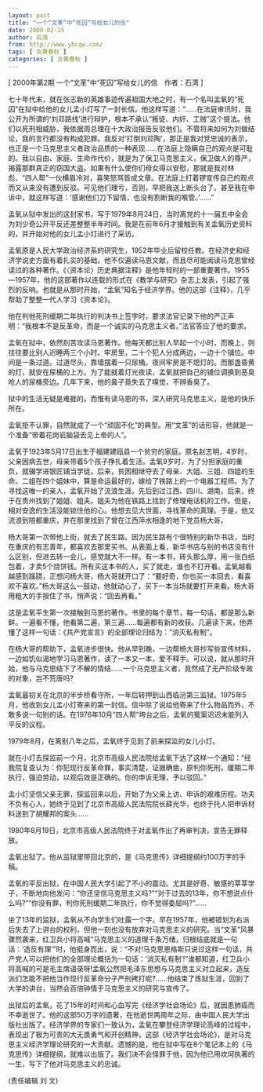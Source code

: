 ```yaml
---
layout: post
title: "一个“文革”中“死囚”写给女儿的信"
date: 2000-02-15
author: 石湾
from: http://www.yhcqw.com/
tags: [ 炎黄春秋 ]
categories: [ 炎黄春秋 ]
---
```



[ 2000年第2期 一个“文革”中“死囚”写给女儿的信　作者：石湾 ]


七十年代末，就在张志新的英雄事迹传遍祖国大地之时，有一个名叫孟氧的“死囚”在狱中给他的女儿孟小灯写了一封长信。他这样写道：“……在法庭审讯时，我公开为所谓的‘刘邓路线’进行辩护，根本不承认“叛徒、内奸、工贼”这个提法。他们以死刑相威胁，我依据周总理在十大政治报告反驳他们。不管将来如何为刘做结论，我的言行都没有构成犯罪。我反对‘打倒刘邓陶’，那正是我对党忠诚的表示，也正是一个马克思主义者政治品质的一种表现……在法庭上隐瞒自己的观点是可耻的。我以自由、家庭、生命作代价，就是为了保卫马克思主义，保卫做人的尊严，揭露那群真正的窃国大盗。如果有什么使你们母女得以安慰，那就是我对林彪、“四人帮”一伙横眉冷对，喜笑怒骂皆成文章。在法庭上打着锣宣传自己的观点而又从来没有遭到反驳。可见他们理亏，否则，早把我送上断头台了。甚至我在申诉中，就这样写道：‘感谢他们刀下留情，也没有割断我的喉管。’……”


孟氧从狱中发出的这封家书，写于1979年8月24日，当时离党的十一届五中全会为刘少奇公开平反还差整整半年时间。我是在前年6月才接触到有关孟氧历史资料的，并开始对他的女儿孟小灯进行了采访。


孟氧原是人民大学政治经济系的研究生，1952年毕业后留校任教。在经济史和经济学说史方面有着扎实的基础。他不仅遍读马恩文献，而且尽可能阅读马克思曾经读过的各种著作。《〈资本论〉历史典据注释》是他年轻时的一部重要著作。1955—1957年，他的这部著作以连载的形式在《教学与研究》杂志上发表，引起了强烈的反响。也就是从那时开始，“孟氧”知名于经济学界。他的这部《注释》，几乎帮助了整整一代人学习《资本论》。

他在判他死刑缓期二年执行的判决书上签字时，要求法官记录下他的严正声明：“我根本不是反革命，而是一个诚实的马克思主义者。”法官答应了他的要求。


孟氧在狱中，依然刻苦攻读马恩著作。他每天都比别人早起一个小时，而晚上，则往往要比别人迟睡两三个小时。牢房里，二十个犯人分成两边，一边十个铺位。中间是一条过道。过道尽头，靠墙摆着一只尿桶。夜间牢房是不熄灯的。而那盏昏黄的灯，就安在尿桶的上方。为了能就着灯光夜读，孟氧就把自己的铺位调换到恶臭呛人的尿桶旁边。几年下来，他的鼻子竟失去了嗅觉，不辨香臭了。

狱中的生活无疑是难捱的。而惟有读马恩的书，深入研究马克思主义，是他的快乐所在。

孟氧拒不认罪，自然就成了一个“顽固不化”的典型。用“文革”的话形容，他就是一个准备“带着花岗岩脑袋去见上帝的人”。


孟氧于1923年5月17日出生于福建建瓯县一个贫穷的家庭。原名赵志明，4岁时，父亲因病去世，母亲带着5个孩子挣扎着生活。孟氧9岁时，为了分担家庭的重负，就辍学进银匠铺当学徒。后来，贫困相继夺去了母亲、大姐、三姐、四姐的生命。二姐在四个姐妹中，算是命运最好的，嫁给了铁路上的一个电器工程师。为了寻找这唯一的亲人，孟氧开始了流浪生涯。先后到过江西、四川、湖南。后来，终于在贵州找到了姐姐、姐夫。姐夫为他在铁路上找到了修理电话机的工作。但是，相对安逸的生活没能锁住他的心。他想去见大世面，寻找革命的真理。于是，他又流浪到陪都重庆，并在那里找到了曾在江西萍水相逢的地下党员杨大哥。


杨大哥第一次带他上街，就去了民生路。因为民生路有个很特别的新华书店，当时在重庆的有志青年，都喜欢去那里买书。从表面上看，新华书店与别的书店没有什么区别，但进去转一会儿，感觉就大不一样。有一本书，砖头那么厚，用一张白纸包着，才卖5个烧饼钱。所有买这本书的人，买了就走，谁也不打开看。孟氧越看越感到蹊跷，正想问杨大哥，杨大哥就开口了：“要好奇，你也买一本回去，看喜欢不喜欢。”杨大哥这么一鼓动，他就动心了，买下一本当场就要打开来看。杨大哥用粗大的手按住了书，悄声说：“回去再看。”


这是孟氧平生第一次接触到马恩的著作。书里的每个章节，每一句话，都是那么新鲜。一遍看不懂，他看第二遍，第三遍……每遍都有新的收获。几遍读下来，他弄懂了这样一句话：《共产党宣言》的全部理论归结为：“消灭私有制”。


在杨大哥的帮助下，孟氧进步很快。他从早到晚，一边帮杨大哥抄写些宣传材料，一边如饥似渴地学习马恩著作，读了一本又一本，爱不释手。可以说，就从那时开始，他与马克思结下了不解的情结……一个马克思主义者，竟然成了无产阶级专政的对象，岂不荒唐吗?


孟氧最初关在北京的半步桥看守所，一年后转押到山西临汾第三监狱。1975年5月，他收到女儿孟小灯寄来的第一封信。信中除了说给他寄来了什么物品而外，不敢多说一句别的话。在1976年10月“四人帮”垮台之后，孟氧的冤案迟迟未能列入平反的议程。

1979年8月，在离别八年之后，孟氧终于见到了前来探监的女儿小灯。


就在小灯去探监前一个月，北京市高级人民法院给孟氧下达了这样一个通知：“经我院复查认为：你犯现行反革命罪，事实清楚，证据确凿，原判你死刑，缓期二年执行，强迫劳动，以观后效是正确的。你的申诉无理，予以驳回。”


孟小灯坚信父亲无罪，探监回来以后，开始了为父亲上访、申诉的艰难历程。功夫不负有心人，她终于见到了北京市高级人民法院院长薛光华，也终于托人把申诉材料送到了胡耀邦的案头……

1980年8月19日，北京市高级人民法院终于对孟氧作出了再审判决，宣告无罪释放。

孟氧出狱了。他从监狱里带回北京的，是《马克思传》详细提纲约100万字的手稿。


孟氧的平反出狱，在中国人民大学引起了不小的震动。尤其是好奇、敏感的莘莘学子，不断地向他发问：“你还坚信马克思主义吗?”“对于过去的13年，你不想说点什么吗?”“你没有罪，判你死刑缓期二年执行，你不觉得委屈吗?”……


坐了13年的监狱，孟氧从不向学生们吐露一个字。早在1957年，他被错划为右派后失去了上讲台的权利，但他一刻也没有放弃对马克思主义的研究。当“文革”风暴骤然袭来，红卫兵小将高喊“马克思主义的道理千条万绪，归根结底就是一句话：‘造反有理’”时，他挺身而出，说：“不对!马克思恩格斯只说过这样一句话，共产党人可以把他们的全部理论概括为一句话：‘消灭私有制’!”谁都知道，红卫兵小将高喊的可是毛主席语录呀!孟氧公然把毛泽东思想与马克思主义对立起来，造反派们怎能不把他当作现行反革命分子严刑拷打呢?……他结束了炼狱生涯，回到了大学的讲台，当然会百倍钟情于马克思主义的研究与宣传了。


出狱后的孟氧，花了15年的时间和心血写完《经济学社会场论》后，就因患肺癌而不幸逝世了。他的这部50万字的遗著，在他逝世两周年之际，由中国人民大学出版社出版了。经济学界的专家们一致认为，孟氧在攀登经济学理论高峰的过程中，表现出了极为可贵的大无畏勇气和开创精神，这部《经济学社会场论》，是对马克思主义经济学理论研究的一大贡献。遗憾的是，他在狱中写在8个笔记本上的《马克思传》详细提纲，就难以出版了。我们决不会怪罪于他，因为他已用坎坷执著的一生，写下了他对马克思主义的忠诚。

(责任编辑 刘 文)


